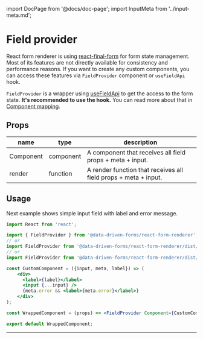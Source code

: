 import DocPage from '@docs/doc-page';
import InputMeta from '../input-meta.md';

<DocPage>

# Field provider

React form renderer is using [react-final-form](https://github.com/final-form/react-final-form) for form state management.
Most of its features are not directly available for consistency and performance reasons. If you want to create any custom
components, you can access these features via `FieldProvider` component or `useFieldApi` hook.

`FieldProvider` is a wrapper using [useFieldApi](/hooks/use-field-api) to get the access to the form state. **It's recommended to use the hook.** You can read more about that in [Component mapping](/renderer/component-mapping).

## Props

|name|type|description|
|----|----|-----------|
|Component|component|A component that receives all field props + meta + input.|
|render|function|A render function that receives all field props + meta + input.|

## Usage

Next example shows simple input field with label and error message.

```jsx
import React from 'react';

import { FieldProvider } from '@data-driven-forms/react-form-renderer';
// or
import FieldProvider from '@data-driven-forms/react-form-renderer/dist/cjs/field-provider';
// or
import FieldProvider from '@data-driven-forms/react-form-renderer/dist/esm/field-provider';

const CustomComponent = ({input, meta, label}) => (
    <div>
      <label>{label}</label>
      <input {...input} />
      {meta.error && <label>{meta.error}</label>}
    </div>
);

const WrappedComponent = (props) => <FieldProvider Component={CustomComponent} {...props} />;

export default WrappedComponent;
```

---

<InputMeta />

</DocPage>
